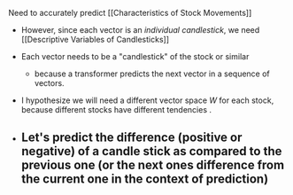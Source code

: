 Need to accurately predict [[Characteristics of Stock Movements]]
- However, since each vector is an *individual candlestick*, we need [[Descriptive Variables of Candlesticks]]


- Each vector needs to be a "candlestick" of the stock or similar
	- because a transformer predicts the next vector in a sequence of vectors.


- I hypothesize we will need a different vector space $W$ for each stock, because different stocks have different tendencies
.

- Let's predict the difference (positive or negative) of a candle stick as compared to the previous one (or the next ones difference from the current one in the context of prediction)
	- 
